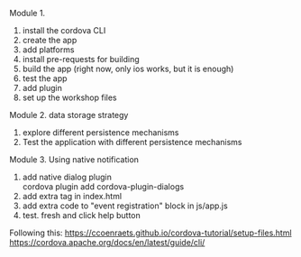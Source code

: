 Module 1.   
1. install the cordova CLI   
2. create the app    
3. add platforms    
4. install pre-requests for building    
5. build the app (right now, only ios works, but it is enough)    
6. test the app    
7. add plugin   
8. set up the workshop files   

Module 2. data storage strategy       
1. explore different persistence mechanisms    
2. Test the application with different persistence mechanisms    

Module 3. Using native notification   
1. add native dialog plugin  
cordova plugin add cordova-plugin-dialogs    
2. add extra tag in index.html   
3. add extra code to "event registration" block in js/app.js    
4. test. fresh and click help button   




Following this: https://ccoenraets.github.io/cordova-tutorial/setup-files.html     
https://cordova.apache.org/docs/en/latest/guide/cli/      


